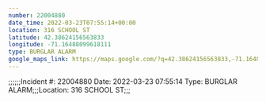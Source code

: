 ```yaml
---
number: 22004880
date_time: 2022-03-23T07:55:14+00:00
location: 316 SCHOOL ST
latitude: 42.38624156563833
longitude: -71.16488099618111
type: BURGLAR ALARM
google_maps_link: https://maps.google.com/?q=42.38624156563833,-71.16488099618111
---
```


;;;;;;Incident #: 22004880  Date: 2022-03-23 07:55:14   Type: BURGLAR ALARM;;;Location: 316 SCHOOL ST;;;
